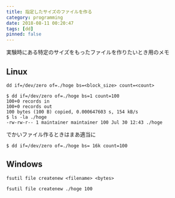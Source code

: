 ```yaml
---
title: 指定したサイズのファイルを作る
category: programming
date: 2018-08-11 00:20:47
tags: [dd]
pinned: false
---
```


実験時にある特定のサイズをもったファイルを作りたいとき用のメモ

## Linux

`dd if=/dev/zero of=./hoge bs=<block_size> count=<count>`

```
$ dd if=/dev/zero of=./hoge bs=1 count=100
100+0 records in
100+0 records out
100 bytes (100 B) copied, 0.000647603 s, 154 kB/s
$ ls -la ./hoge
-rw-rw-r-- 1 maintainer maintainer 100 Jul 30 12:43 ./hoge
```

でかいファイル作るときはまあ適当に

```
$ dd if=/dev/zero of=./hoge bs= 16k count=100
```

## Windows

`fsutil file createnew <filename> <bytes>`

```
fsutil file createnew ./hoge 100
```
